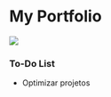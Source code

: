 # My Portfolio 
![](https://i.pinimg.com/736x/49/e5/8e/49e58e06347e5251c93e3ad18f952c56.jpg)
### To-Do List
- Optimizar projetos
